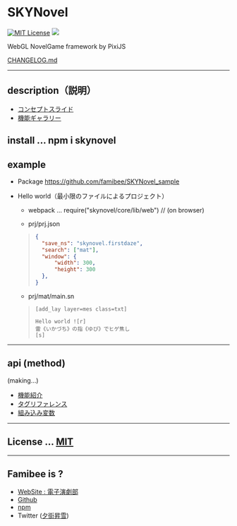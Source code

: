 # SKYNovel
[![MIT License](http://img.shields.io/badge/license-MIT-blue.svg?style=flat)](https://github.com/famibee/SKYNovel/blob/master/LICENSE)
![](https://img.shields.io/badge/platform-windows%20%7C%20macos-lightgrey.svg)

WebGL NovelGame framework by PixiJS

[CHANGELOG.md](https://github.com/famibee/SKYNovel/blob/master/CHANGELOG.md)

---
## description（説明）

- [コンセプトスライド](http://ugainovel.hiho.jp/skynovel/web.htm)
- [機能ギャラリー](http://ugainovel.hiho.jp/skynovel/gallery/)

## install ... npm i skynovel

## example

- Package
	https://github.com/famibee/SKYNovel_sample

- Hello world（最小限のファイルによるプロジェクト）
	- webpack ... require("skynovel/core/lib/web")	// (on browser)

	- prj/prj.json
	>```json
	>{
	>	"save_ns": "skynovel.firstdaze",
	>	"search": ["mat"],
	>	"window": {
	>		"width": 300,
	>		"height": 300
	>	},
	>}
	>```
	- prj/mat/main.sn
	>```
	>[add_lay layer=mes class=txt]
	>
	>Hello world ![r]
	>雷《いかづち》の指《ゆび》でヒゲ焦し
	>[s]
	>```

---
## api (method)

(making...)

- [機能紹介]()
- [タグリファレンス]()
- [組み込み変数]()

---
## License ... [MIT](LICENSE)

---
## Famibee is ?
- [WebSite : 電子演劇部](https://famibee.blog.fc2.com/)
- [Github](https://github.com/famibee/SKYNovel)
- [npm](https://www.npmjs.com/package/skynovel)
- Twitter ([夕街昇雪](https://ugainovel.blog.fc2.com/))

